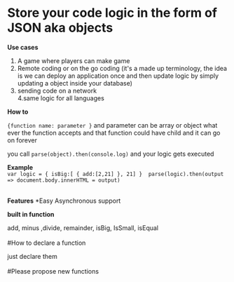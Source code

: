 <h1>                                          Store your code logic in the form of JSON aka objects                                  </h1>

<b>Use cases</b>

  1. A game where players can make game<br>
  2. Remote coding or on the go coding (it's a made up terminology, the idea is we can deploy an application once and then update logic by simply updating a object inside your database)
  3. sending code on a network<br>
  4.same logic for all languages
  
<b>How to</b><br>

``{function name: parameter }`` and parameter can be array or object what ever the function accepts and that function could have child and it can go on forever <br>

you call ``parse(object).then(console.log)`` and your logic gets executed
  
 
<b>Example</b><br>
``var logic = { isBig:[ { add:[2,21] }, 21] } 
 parse(logic).then(output => document.body.innerHTML = output)
``
<br><br>

<b>Features</b>
  *Easy Asynchronous support
  
<b>built in function</b><br>

add, minus ,divide, remainder, isBig, IsSmall, isEqual
<br><br>
#How to declare a function

just declare them
<br><br>
#Please propose new functions
